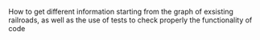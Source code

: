 How to get different information starting from the graph of exsisting railroads, as well as the use of tests to check properly the functionality of code